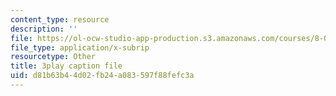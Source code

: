 ```yaml
---
content_type: resource
description: ''
file: https://ol-ocw-studio-app-production.s3.amazonaws.com/courses/8-01sc-classical-mechanics-fall-2016/d81b63b44d02fb24a083597f88fefc3a_fLuyZ7ayDog.srt
file_type: application/x-subrip
resourcetype: Other
title: 3play caption file
uid: d81b63b4-4d02-fb24-a083-597f88fefc3a
---
```

